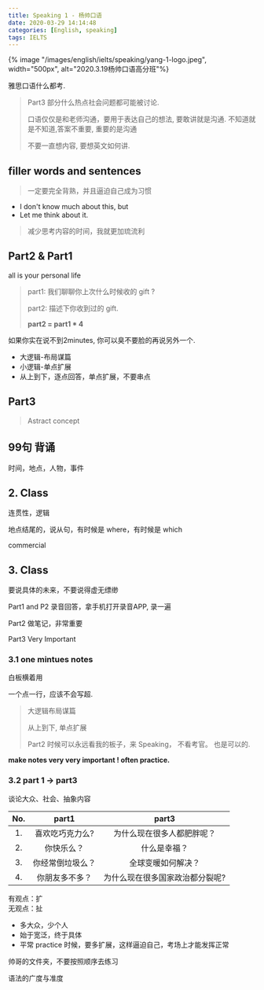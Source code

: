 ```yaml
---
title: Speaking 1 - 杨帅口语
date: 2020-03-29 14:14:48
categories: [English, speaking]
tags: IELTS
---
```


{% image "/images/english/ielts/speaking/yang-1-logo.jpeg", width="500px", alt="2020.3.19杨帅口语高分班"%}

<!-- more -->


雅思口语什么都考. 

> Part3 部分什么热点社会问题都可能被讨论.
> 
> 口语仅仅是和老师沟通，要用于表达自己的想法, 要敢讲就是沟通. 不知道就是不知道,答案不重要, 重要的是沟通
> 
> 不要一直想内容, 要想英文如何讲.

## filler words and sentences

> 一定要完全背熟，并且逼迫自己成为习惯

- I don't know much about this,  but
- Let me think about it.

> 减少思考内容的时间，我就更加琉流利

## Part2 & Part1

all is your personal life

> part1: 我们聊聊你上次什么时候收的 gift ?
>
> part2: 描述下你收到过的 gift.
>
> **part2 = part1 * 4**

如果你实在说不到2minutes, 你可以臭不要脸的再说另外一个.

- 大逻辑-布局谋篇
- 小逻辑-单点扩展
- 从上到下，逐点回答，单点扩展，不要串点

## Part3

> Astract concept

## 99句 背诵

时间，地点，人物，事件 

## 2. Class

连贯性，逻辑

地点结尾的，说从句，有时候是 where，有时候是 which

commercial

## 3. Class

要说具体的未来，不要说得虚无缥缈

Part1 and P2 录音回答，拿手机打开录音APP, 录一遍

Part2 做笔记，非常重要

Part3 Very Important

### 3.1 one mintues notes

白板横着用

一个点一行，应该不会写超.

> 大逻辑布局谋篇
> 
> 从上到下, 单点扩展
> 
> Part2 时候可以永远看我的板子，来 Speaking， 不看考官。 也是可以的.

**make notes very very important ! often practice.**

### 3.2 part 1 -> part3

谈论大众、社会、抽象内容

No. | part1 | part3
:---:|:---:|:---:
1. | 喜欢吃巧克力么? | 为什么现在很多人都肥胖呢？
2. | 你快乐么？ | 什么是幸福？  
3. | 你经常倒垃圾么？ | 全球变暖如何解决？
4. | 你朋友多不多？ | 为什么现在很多国家政治都分裂呢?

有观点：扩  
无观点：扯

- 多大众，少个人  
- 始于宽泛，终于具体  
- 平常 practice 时候，要多扩展，这样逼迫自己，考场上才能发挥正常

帅哥的文件夹，不要按照顺序去练习

语法的广度与准度
